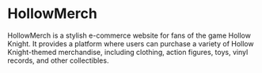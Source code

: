 # HollowMerch
HollowMerch is a stylish e-commerce website for fans of the game Hollow Knight. It provides a platform where users can purchase a variety of Hollow Knight-themed merchandise, including clothing, action figures, toys, vinyl records, and other collectibles.
